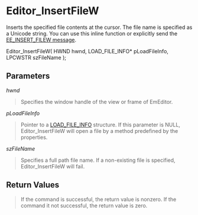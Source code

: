 # Editor\_InsertFileW

Inserts the specified file contents at the cursor. The file name is specified
as a Unicode string. You can use this inline function or explicitly send the
[EE\_INSERT\_FILEW message](../message/ee_insert_filew).

Editor\_InsertFileW( HWND hwnd, LOAD\_FILE\_INFO\* pLoadFileInfo, LPCWSTR
szFileName );

## Parameters

_hwnd_

> Specifies the window handle of the view or frame of EmEditor.

_pLoadFileInfo_

> Pointer to a [LOAD\_FILE\_INFO](../structure/load_file_info) structure. If this parameter is NULL, Editor\_InsertFileW
> will open a file by a method predefined by the properties.

_szFileName_

> Specifies a full path file name. If a non-existing file is specified, Editor\_InsertFileW
> will fail.

## Return Values

> If the command is successful, the return value is nonzero. If the command
> it not successful, the return value is zero.
